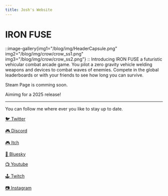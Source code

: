 ```yaml
---
title: Josh's Website
---
```

# IRON FUSE
::image-gallery{img1="/blog/img/HeaderCapsule.png" img2="/blog/img/crow/crow_ss1.png" img3="/blog/img/crow/crow_ss2.png"}
::
Introducing IRON FUSE a futuristic vehicular combat arcade game. You pilot a zero gravity vehicle welding weapons and devices to combat waves of enemies. Compete in the global leaderboards or with your friends to see how long you can survive.

Steam Page is comming soon.

Aimimg for a 2025 release!


--- 
You can follow me where ever you like to stay up to date.

[🐦 Twitter](https://x.com/joshandersn)

[🎮 Discord](https://discord.gg/ugMbGGEx5n) 

[🎮 Itch](https://jothon.itch.io/)

[🦋 Bluesky](https://joshandersn.bsky.social)

[📺 Youtube](https://youtube.com/@joshandersn)

[🕹️ Twitch](https://www.twitch.tv/joshandersn)

[📷 Instagram](https://www.instagram.com/josh.andrson/)